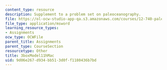 ```yaml
---
content_type: resource
description: Supplement to a problem set on paleoceanography.
file: https://ol-ocw-studio-app-qa.s3.amazonaws.com/courses/12-740-paleoceanography-spring-2008/9d06e267d934bb513d0ff1180436b7bd_3boxModel11hMac.xls
file_type: application/msword
learning_resource_types:
- Assignments
ocw_type: OCWFile
parent_title: Assignments
parent_type: CourseSection
resourcetype: Other
title: 3boxModel11hMac
uid: 9d06e267-d934-bb51-3d0f-f1180436b7bd
---
```

